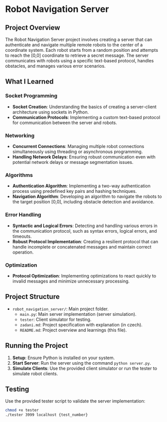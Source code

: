 # Robot Navigation Server

## Project Overview
The Robot Navigation Server project involves creating a server that can authenticate and navigate multiple remote robots to the center of a coordinate system. Each robot starts from a random position and attempts to reach the [0,0] coordinate to retrieve a secret message. The server communicates with robots using a specific text-based protocol, handles obstacles, and manages various error scenarios.

## What I Learned

### Socket Programming
- **Socket Creation**: Understanding the basics of creating a server-client architecture using sockets in Python.
- **Communication Protocols**: Implementing a custom text-based protocol for communication between the server and robots.

### Networking
- **Concurrent Connections**: Managing multiple robot connections simultaneously using threading or asynchronous programming.
- **Handling Network Delays**: Ensuring robust communication even with potential network delays or message segmentation issues.

### Algorithms
- **Authentication Algorithm**: Implementing a two-way authentication process using predefined key pairs and hashing techniques.
- **Navigation Algorithm**: Developing an algorithm to navigate the robots to the target position [0,0], including obstacle detection and avoidance.

### Error Handling
- **Syntactic and Logical Errors**: Detecting and handling various errors in the communication protocol, such as syntax errors, logical errors, and timeouts.
- **Robust Protocol Implementation**: Creating a resilient protocol that can handle incomplete or concatenated messages and maintain correct operation.

### Optimization
- **Protocol Optimization**: Implementing optimizations to react quickly to invalid messages and minimize unnecessary processing.

## Project Structure

- `robot_navigation_server/`: Main project folder.
  - `main.py`: Main server implementation (server simulation).
  - `tester`: Client simulator for testing.
  - `zadani.md`: Project specification with explanation (in czech).
  - `README.md`: Project overview and learnings (this file).

## Running the Project

1. **Setup**: Ensure Python is installed on your system.
2. **Start Server**: Run the server using the command `python server.py`.
3. **Simulate Clients**: Use the provided client simulator or run the tester to simulate robot clients.

## Testing

Use the provided tester script to validate the server implementation:
```bash
chmod +x tester
./tester 3999 localhost {test_number}
